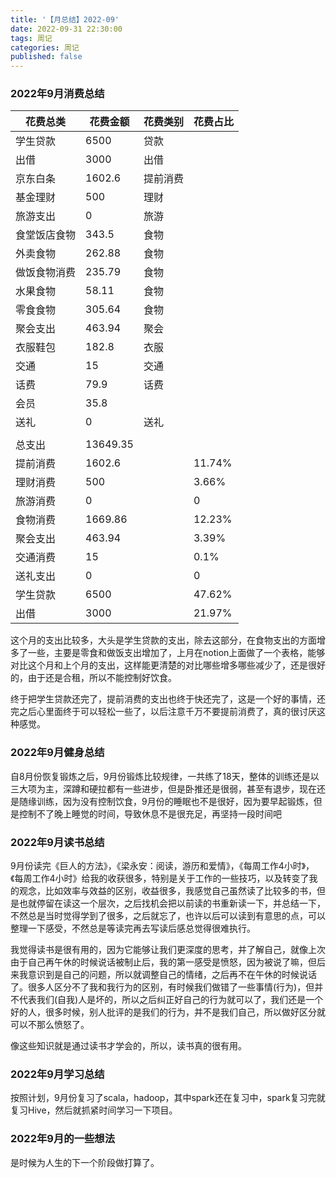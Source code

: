 ```yaml
---
title: '【月总结】2022-09'
date: 2022-09-31 22:30:00
tags: 周记
categories: 周记
published: false
---
```


### 2022年9月消费总结

| 花费总类     | 花费金额 | 花费类别 | 花费占比 |
| ------------ | -------- | -------- | -------- |
| 学生贷款     | 6500     | 贷款     |          |
| 出借         | 3000     | 出借     |          |
| 京东白条     | 1602.6   | 提前消费 |          |
| 基金理财     | 500      | 理财     |          |
| 旅游支出     | 0        | 旅游     |          |
| 食堂饭店食物 | 343.5    | 食物     |          |
| 外卖食物     | 262.88   | 食物     |          |
| 做饭食物消费 | 235.79   | 食物     |          |
| 水果食物     | 58.11    | 食物     |          |
| 零食食物     | 305.64   | 食物     |          |
| 聚会支出     | 463.94   | 聚会     |          |
| 衣服鞋包     | 182.8    | 衣服     |          |
| 交通         | 15       | 交通     |          |
| 话费         | 79.9     | 话费     |          |
| 会员         | 35.8     |          |          |
| 送礼         | 0        | 送礼     |          |
|              |          |          |          |
| 总支出       | 13649.35 |          |          |
| 提前消费     | 1602.6   |          | 11.74%   |
| 理财消费     | 500      |          | 3.66%    |
| 旅游消费     | 0        |          | 0        |
| 食物消费     | 1669.86  |          | 12.23%   |
| 聚会支出     | 463.94   |          | 3.39%    |
| 交通消费     | 15       |          | 0.1%     |
| 送礼支出     | 0        |          | 0        |
| 学生贷款     | 6500     |          | 47.62%   |
| 出借         | 3000     |          | 21.97%   |

这个月的支出比较多，大头是学生贷款的支出，除去这部分，在食物支出的方面增多了一些，主要是零食和做饭支出增加了，上月在notion上面做了一个表格，能够对比这个月和上个月的支出，这样能更清楚的对比哪些增多哪些减少了，还是很好的，由于还是合租，所以不能控制好饮食。

终于把学生贷款还完了，提前消费的支出也终于快还完了，这是一个好的事情，还完之后心里面终于可以轻松一些了，以后注意千万不要提前消费了，真的很讨厌这种感觉。

### 2022年9月健身总结

自8月份恢复锻炼之后，9月份锻炼比较规律，一共练了18天，整体的训练还是以三大项为主，深蹲和硬拉都有一些进步，但是卧推还是很弱，甚至有退步，现在还是随缘训练，因为没有控制饮食，9月份的睡眠也不是很好，因为要早起锻炼，但是控制不了晚上睡觉的时间，导致休息不是很充足，再坚持一段时间吧

### 2022年9月读书总结

9月份读完《巨人的方法》，《梁永安：阅读，游历和爱情》，《每周工作4小时》，《每周工作4小时》给我的收获很多，特别是关于工作的一些技巧，以及转变了我的观念，比如效率与效益的区别，收益很多，我感觉自己虽然读了比较多的书，但是也就停留在读这一个层次，之后找机会把以前读的书重新读一下，并总结一下，不然总是当时觉得学到了很多，之后就忘了，也许以后可以读到有意思的点，可以整理一下感受，不然总是等读完再去写读后感总觉得很难执行。

我觉得读书是很有用的，因为它能够让我们更深度的思考，并了解自己，就像上次由于自己再午休的时候说话被制止后，我的第一感受是愤怒，因为被说了嘛，但后来我意识到是自己的问题，所以就调整自己的情绪，之后再不在午休的时候说话了。很多人区分不了我和我行为的区别，有时候我们做错了一些事情(行为)，但并不代表我们(自我)人是坏的，所以之后纠正好自己的行为就可以了，我们还是一个好的人，很多时候，别人批评的是我们的行为，并不是我们自己，所以做好区分就可以不那么愤怒了。

像这些知识就是通过读书才学会的，所以，读书真的很有用。

### 2022年9月学习总结

按照计划，9月份复习了scala，hadoop，其中spark还在复习中，spark复习完就复习Hive，然后就抓紧时间学习一下项目。

### 2022年9月的一些想法

是时候为人生的下一个阶段做打算了。

